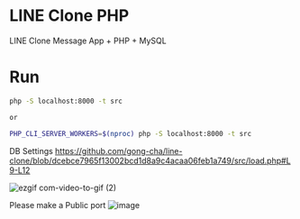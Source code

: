 # LINE Clone PHP
LINE Clone Message  App + PHP + MySQL

# Run

```bash
php -S localhost:8000 -t src

or

PHP_CLI_SERVER_WORKERS=$(nproc) php -S localhost:8000 -t src
```

DB Settings
https://github.com/gong-cha/line-clone/blob/dcebce7965f13002bcd1d8a9c4acaa06feb1a749/src/load.php#L9-L12

![ezgif com-video-to-gif (2)](https://github.com/gong-cha/line-clone/assets/114157917/30902474-1ebc-4bc4-8440-8a454d66b45f)

Please make a Public port
![image](https://github.com/gong-cha/line-clone/assets/114157917/6b0c369d-2a66-4a81-a5da-3a32ea42635e)
